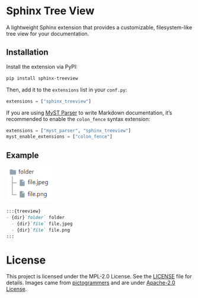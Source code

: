 # Sphinx Tree View

<!-- start-include-here -->

A lightweight Sphinx extension that provides a customizable, filesystem-like tree view for your documentation.

## Installation

Install the extension via PyPI:

```sh
pip install sphinx-treeview
```

Then, add it to the `extensions` list in your `conf.py`:

```python
extensions = ["sphinx_treeview"]
```

If you are using [MyST Parser](https://github.com/executablebooks/myst-parser) to write Markdown documentation, it’s recommended to enable the `colon_fence` syntax extension:

```python
extensions = ["myst_parser", "sphinx_treeview"]
myst_enable_extensions = ["colon_fence"]
```

<!-- end-include-here -->

## Example

![Example Image](https://raw.githubusercontent.com/Altearn/Sphinx-Tree-View/main/docs/_static/example.png)

```md
:::{treeview}
- {dir}`folder` folder
  - {dir}`file` file.jpeg
  - {dir}`file` file.png
:::
```

# License

This project is licensed under the MPL-2.0 License. See the [LICENSE](LICENSE) file for details.
Images came from [pictogrammers](https://pictogrammers.com/library/mdi/) and are under [Apache-2.0 License](https://pictogrammers.com/docs/general/license/).
